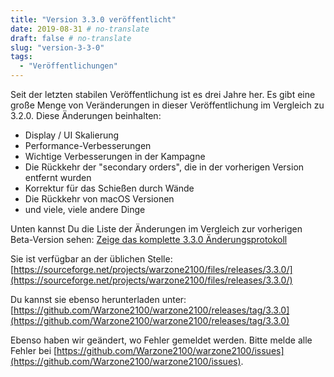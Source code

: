 ```yaml
---
title: "Version 3.3.0 veröffentlicht"
date: 2019-08-31 # no-translate
draft: false # no-translate
slug: "version-3-3-0"
tags:
  - "Veröffentlichungen"
---
```


Seit der letzten stabilen Veröffentlichung ist es drei Jahre her. Es gibt eine große Menge von Veränderungen in dieser Veröffentlichung im Vergleich zu 3.2.0. Diese Änderungen beinhalten:
- Display / UI Skalierung
- Performance-Verbesserungen
- Wichtige Verbesserungen in der Kampagne
- Die Rückkehr der "secondary orders", die in der vorherigen Version entfernt wurden
- Korrektur für das Schießen durch Wände
- Die Rückkehr von macOS Versionen
- und viele, viele andere Dinge

Unten kannst Du die Liste der Änderungen im Vergleich zur vorherigen Beta-Version sehen: [Zeige das komplette 3.3.0 Änderungsprotokoll](https://github.com/Warzone2100/warzone2100/raw/3.3.0/ChangeLog)

Sie ist verfügbar an der üblichen Stelle: [https://sourceforge.net/projects/warzone2100/files/releases/3.3.0/](https://sourceforge.net/projects/warzone2100/files/releases/3.3.0/)

Du kannst sie ebenso herunterladen unter: [https://github.com/Warzone2100/warzone2100/releases/tag/3.3.0](https://github.com/Warzone2100/warzone2100/releases/tag/3.3.0)

Ebenso haben wir geändert, wo Fehler gemeldet werden. Bitte melde alle Fehler bei [https://github.com/Warzone2100/warzone2100/issues](https://github.com/Warzone2100/warzone2100/issues).
